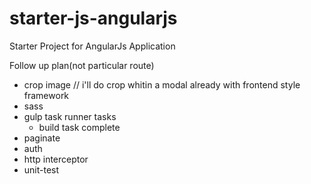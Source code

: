 # starter-js-angularjs
Starter Project for AngularJs Application

Follow up plan(not particular route)


* crop image // i'll do crop whitin a modal already with frontend style framework
* sass
* gulp task runner tasks
    * build task complete
* paginate
* auth
* http interceptor
* unit-test


